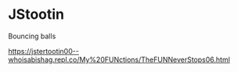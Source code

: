 # JStootin
Bouncing balls

https://jstertootin00--whoisabishag.repl.co/My%20FUNctions/TheFUNNeverStops06.html
